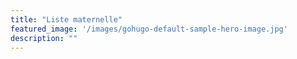 ```yaml
---
title: "Liste maternelle"
featured_image: '/images/gohugo-default-sample-hero-image.jpg'
description: ""
---
```

